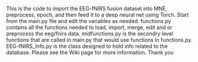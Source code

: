 This is the code to import the EEG-fNIRS fusion dataset into MNE, preprocess, epoch, and then feed it to a deep neural net using Torch.
Start from the main.py file and edit the variables as needed.
functions.py contains all the functions needed to load, import, merge, edit and or preprocess the eeg/fnirs data.
midfunctions.py is the secondry level functions that are called in main.py that would use  functions in functions.py.
EEG-fNIRS_Info.py is the class designed to hold info related to the database.
Please see the Wiki page for more information.
Thank you
